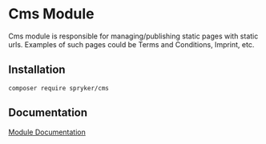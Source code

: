 # Cms Module

Cms module is responsible for managing/publishing static pages with static urls. Examples of such pages could be Terms and Conditions, Imprint, etc.

## Installation

```
composer require spryker/cms
```

## Documentation

[Module Documentation](http://academy.spryker.com/developing_with_spryker/module_guide/content_management/cms/cms.html)
